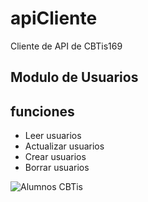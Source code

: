 # apiCliente
Cliente de API de CBTis169

## Modulo de Usuarios

funciones
---------------
* Leer usuarios
* Actualizar usuarios
* Crear usuarios
* Borrar usuarios

![Alumnos CBTis](https://cbtis169.net/media/Programacion-480.jpg)
